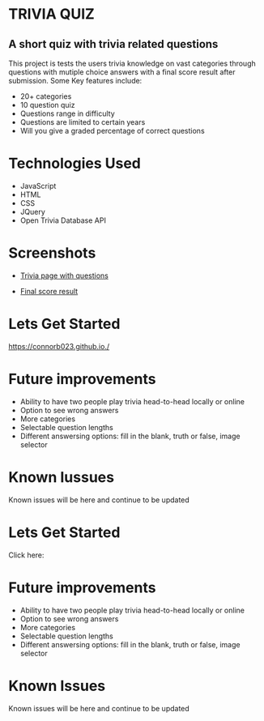 # TRIVIA QUIZ

## A short quiz with trivia related questions

This project is tests the users trivia knowledge on vast categories through questions with mutiple choice answers with a final score result after submission. Some Key features include:

* 20+ categories
* 10 question quiz
* Questions range in difficulty
* Questions are limited to certain years
* Will you give a graded percentage of correct questions

# Technologies Used

* JavaScript
* HTML
* CSS
* JQuery
* Open Trivia Database API

# Screenshots 
* [Trivia page with questions](https://iili.io/HwlHpxp.png)

* [Final score result]([https://freeimage.host/i/HwlHt5J](https://iili.io/HwlHt5J.png))

# Lets Get Started

https://connorb023.github.io./

# Future improvements
* Ability to have two people play trivia head-to-head locally or online
* Option to see wrong answers
* More categories
* Selectable question lengths
* Different answersing options: fill in the blank, truth or false, image selector 

# Known Iussues 
Known issues will be here and continue to be updated

# Lets Get Started
Click here: 


# Future improvements
* Ability to have two people play trivia head-to-head locally or online
* Option to see wrong answers
* More categories
* Selectable question lengths
* Different answersing options: fill in the blank, truth or false, image selector 

# Known Issues 
Known issues will be here and continue to be updated

